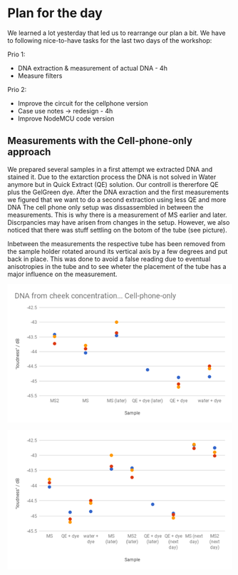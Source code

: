 # Plan for the day

We learned a lot yesterday that led us to rearrange our plan a bit. We have to following nice-to-have tasks for the last two days of the workshop:

Prio 1:
* DNA extraction & measurement of actual DNA - 4h
* Measure filters

Prio 2:
* Improve the circuit for the cellphone version
* Case use notes -> redesign - 4h
* Improve NodeMCU code version


## Measurements with the Cell-phone-only approach

We prepared several samples in a first attempt we extracted DNA and stained it. 
Due to the extarction process the DNA is not solved in Water anymore but in Quick Extract (QE) solution. Our controll is thererfore QE plus the GelGreen dye. 
After the DNA exraction and the first measurements we figured that we want to do a second extraction using less QE and more DNA
The cell phone only setup was dissassembled in between the measurements. 
This is why there is a measurement of MS earlier and later. Discrpancies may have arisen from changes in the setup. However, we also noticed that there was stuff settling on the botom of the tube (see picture).

Inbetween the measurements the respective tube has been removed from the sample holder rotated around its vertical axis by a few degrees and put back in place. This was done to avoid a false reading due to eventual anisotropies in the tube and to see wheter the placement of the tube has a major influence on the measurement.

![alt text](https://raw.githubusercontent.com/diy-fluorometer/aolw2018-capetown/master/analysis/DNA_cheek_cell.png "Measurement of Sample 1 (MS) Sample 2 (MS2) and the controll Quick Extract plus GelGreen dye and H2O plus Dye")




![alt text](https://raw.githubusercontent.com/diy-fluorometer/aolw2018-capetown/master/analysis/DNA_cheek_cell%20(3).png "Measurement of Sample 1 (MS) Sample 2 (MS2) and the controll Quick Extract plus GelGreen dye and H2O plus Dye")

